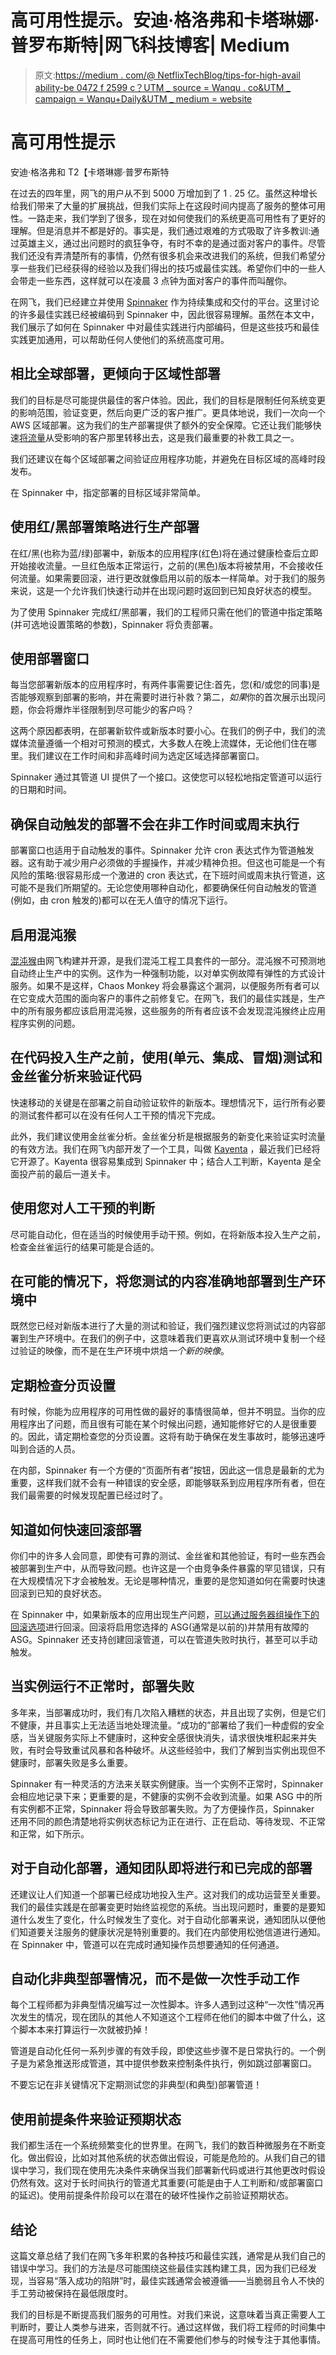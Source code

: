 # 高可用性提示。安迪·格洛弗和卡塔琳娜·普罗布斯特|网飞科技博客| Medium

> 原文:[https://medium . com/@ NetflixTechBlog/tips-for-high-avail ability-be 0472 f 2599 c？UTM _ source = Wanqu . co&UTM _ campaign = Wanqu+Daily&UTM _ medium = website](https://medium.com/@NetflixTechBlog/tips-for-high-availability-be0472f2599c?utm_source=wanqu.co&utm_campaign=Wanqu+Daily&utm_medium=website)

# 高可用性提示

安迪·格洛弗和 T2【卡塔琳娜·普罗布斯特

在过去的四年里，网飞的用户从不到 5000 万增加到了 1 . 25 亿。虽然这种增长给我们带来了大量的扩展挑战，但我们实际上在这段时间内提高了服务的整体可用性。一路走来，我们学到了很多，现在对如何使我们的系统更高可用性有了更好的理解。但是消息并不都是好的。事实是，我们通过艰难的方式吸取了许多教训:通过英雄主义，通过出问题时的疯狂争夺，有时不幸的是通过面对客户的事件。尽管我们还没有弄清楚所有的事情，仍然有很多机会来改进我们的系统，但我们希望分享一些我们已经获得的经验以及我们得出的技巧或最佳实践。希望你们中的一些人会带走一些东西，这样就可以在凌晨 3 点钟为面对客户的事件而叫醒你。

在网飞，我们已经建立并使用 [Spinnaker](http://spinnaker.io) 作为持续集成和交付的平台。这里讨论的许多最佳实践已经被编码到 Spinnaker 中，因此很容易理解。虽然在本文中，我们展示了如何在 Spinnaker 中对最佳实践进行内部编码，但是这些技巧和最佳实践更加通用，可以帮助任何人使他们的系统高度可用。

## 相比全球部署，更倾向于区域性部署

我们的目标是尽可能提供最佳的客户体验。因此，我们的目标是限制任何系统变更的影响范围，验证变更，然后向更广泛的客户推广。更具体地说，我们一次向一个 AWS 区域部署。这为我们的生产部署提供了额外的安全保障。它还让我们能够快速[将流量](https://medium.com/netflix-techblog/project-nimble-region-evacuation-reimagined-d0d0568254d4)从受影响的客户那里转移出去，这是我们最重要的补救工具之一。

我们还建议在每个区域部署之间验证应用程序功能，并避免在目标区域的高峰时段发布。

在 Spinnaker 中，指定部署的目标区域非常简单。



## 使用红/黑部署策略进行生产部署

在红/黑(也称为蓝/绿)部署中，新版本的应用程序(红色)将在通过健康检查后立即开始接收流量。一旦红色版本正常运行，之前的(黑色)版本将被禁用，不会接收任何流量。如果需要回滚，进行更改就像启用以前的版本一样简单。对于我们的服务来说，这是一个允许我们快速行动并在出现问题时返回到已知良好状态的模型。

为了使用 Spinnaker 完成红/黑部署，我们的工程师只需在他们的管道中指定策略(并可选地设置策略的参数)，Spinnaker 将负责部署。



## 使用部署窗口

每当您部署新版本的应用程序时，有两件事需要记住:首先，您(和/或您的同事)是否能够观察到部署的影响，并在需要时进行补救？第二，*如果*你的首次展示出现问题，你会将爆炸半径限制到尽可能少的客户吗？

这两个原因都表明，在部署新软件或新版本时要小心。在我们的例子中，我们的流媒体流量遵循一个相对可预测的模式，大多数人在晚上流媒体，无论他们住在哪里。我们建议在工作时间和非高峰时间为选定区域选择部署窗口。

Spinnaker 通过其管道 UI 提供了一个接口。这使您可以轻松地指定管道可以运行的日期和时间。



## 确保自动触发的部署不会在非工作时间或周末执行

部署窗口也适用于自动触发的事件。Spinnaker 允许 cron 表达式作为管道触发器。这有助于减少用户必须做的手握操作，并减少精神负担。但这也可能是一个有风险的策略:很容易形成一个激进的 cron 表达式，在下班时间或周末执行管道，这可能不是我们所期望的。无论您使用哪种自动化，都要确保任何自动触发的管道(例如，由 cron 触发的)都可以在无人值守的情况下运行。



## 启用混沌猴

[混沌猴](https://medium.com/netflix-techblog/netflix-chaos-monkey-upgraded-1d679429be5d)由网飞构建并开源，是我们混沌工程工具套件的一部分。混沌猴不可预测地自动终止生产中的实例。这作为一种强制功能，以对单实例故障有弹性的方式设计服务。如果不是这样，Chaos Monkey 将会暴露这个漏洞，以便服务所有者可以在它变成大范围的面向客户的事件之前修复它。在网飞，我们的最佳实践是，生产中的所有服务都应该启用混沌猴，这些服务的所有者应该不会发现混沌猴终止应用程序实例的问题。



## 在代码投入生产之前，使用(单元、集成、冒烟)测试和金丝雀分析来验证代码

快速移动的关键是在部署之前自动验证软件的新版本。理想情况下，运行所有必要的测试套件都可以在没有任何人工干预的情况下完成。



此外，我们建议使用金丝雀分析。金丝雀分析是根据服务的新变化来验证实时流量的有效方法。我们在网飞内部开发了一个工具，叫做 [Kayenta](https://medium.com/netflix-techblog/automated-canary-analysis-at-netflix-with-kayenta-3260bc7acc69) ，最近我们已经将它开源了。Kayenta 很容易集成到 Spinnaker 中；结合人工判断，Kayenta 是全面投产前的最后一道关卡。



## 使用您对人工干预的判断

尽可能自动化，但在适当的时候使用手动干预。例如，在将新版本投入生产之前，检查金丝雀运行的结果可能是合适的。



## 在可能的情况下，将您测试的内容准确地部署到生产环境中

既然您已经对新版本进行了大量的测试和验证，我们强烈建议您将测试过的内容部署到生产环境中。在我们的例子中，这意味着我们更喜欢从测试环境中复制一个经过验证的映像，而不是在生产环境中烘焙*一个新的映像*。

## 定期检查分页设置

有时候，你能为应用程序的可用性做的最好的事情很简单，但并不明显。当你的应用程序出了问题，而且很有可能在某个时候出问题，通知能修好它的人是很重要的。因此，请定期检查您的分页设置。这将有助于确保在发生事故时，能够迅速呼叫到合适的人员。



在内部，Spinnaker 有一个方便的“页面所有者”按钮，因此这一信息是最新的尤为重要，这样我们就不会有一种错误的安全感，即能够联系到应用程序所有者，但在我们最需要的时候发现配置已经过时了。

## 知道如何快速回滚部署

你们中的许多人会同意，即使有可靠的测试、金丝雀和其他验证，有时一些东西会被部署到生产中，从而导致问题。也许这是一个由竞争条件暴露的罕见错误，只有在大规模情况下才会被触发。无论是哪种情况，重要的是您知道如何在需要时快速回滚到已知的良好状态。

在 Spinnaker 中，如果新版本的应用出现生产问题，[可以通过服务器组操作下的回滚选项](https://www.youtube.com/watch?v=1JM-fjGZZH8)进行回滚。回滚将启用您选择的 ASG(通常是以前的)并禁用有故障的 ASG。Spinnaker 还支持创建回滚管道，可以在管道失败时执行，甚至可以手动触发。



## 当实例运行不正常时，部署失败

多年来，当部署成功时，我们有几次陷入糟糕的状态，并且出现了实例，但是它们不健康，并且事实上无法适当地处理流量。“成功的”部署给了我们一种虚假的安全感，当关键服务实际上不健康时，这种安全感很快消失，请求很快堆积起来并失败，有时会导致重试风暴和各种破坏。从这些经验中，我们了解到当实例出现但不健康时，部署失败是多么重要。

Spinnaker 有一种灵活的方法来关联实例健康。当一个实例不正常时，Spinnaker 会相应地记录下来；更重要的是，不健康的实例不会收到流量。如果 ASG 中的所有实例都不正常，Spinnaker 将会导致部署失败。为了方便操作员，Spinnaker 还用不同的颜色清楚地将实例状态标记为正在进行、正在启动、等待发现、不正常和正常，如下所示。



## 对于自动化部署，通知团队即将进行和已完成的部署

还建议让人们知道一个部署已经成功地投入生产。这对我们的成功运营至关重要。我们的最佳实践是在部署变更时始终监视您的系统。当出现问题时，重要的是要知道什么发生了变化，什么时候发生了变化。对于自动化部署来说，通知团队以便他们知道要关注服务的健康状况是特别重要的。我们在内部使用松弛信道进行通知。在 Spinnaker 中，管道可以在完成时通知操作员想要通知的任何通道。



## 自动化非典型部署情况，而不是做一次性手动工作

每个工程师都为非典型情况编写过一次性脚本。许多人遇到过这种“一次性”情况再次发生的情况，现在团队的其他人不知道这个工程师在他们的脚本中做了什么，这个脚本本来打算运行一次就被扔掉！

管道是自动化任何一系列步骤的有效手段，即使这些步骤不是日常执行的。一个例子是为紧急推送形成管道，其中提供参数来控制条件执行，例如跳过部署窗口。

不要忘记在非关键情况下定期测试您的非典型(和典型)部署管道！

## 使用前提条件来验证预期状态

我们都生活在一个系统频繁变化的世界里。在网飞，我们的数百种微服务在不断变化。做出假设，比如对其他系统的状态做出假设，可能是危险的。从我们自己的错误中学习，我们现在使用先决条件来确保当我们部署新代码或进行其他更改时假设仍然有效。这对于长时间执行的管道尤其重要(可能是由于人工判断和/或部署窗口的延迟)。使用前提条件阶段可以在潜在的破坏性操作之前验证预期状态。

## 结论

这篇文章总结了我们在网飞多年积累的各种技巧和最佳实践，通常是从我们自己的错误中学习。我们的方法是尽可能围绕这些最佳实践构建工具，因为我们已经发现，当容易“落入成功的陷阱”时，最佳实践通常会被遵循——当脆弱且令人不快的手工劳动被保持在最低限度时。

我们的目标是不断提高我们服务的可用性。对我们来说，这意味着当真正需要人工判断时，要让人类参与进来，否则就不行。通过这样做，我们将工程师的时间集中在提高可用性的任务上，同时也让他们在不需要他们参与的时候专注于其他事情。























